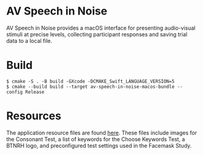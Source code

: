 # AV Speech in Noise
AV Speech in Noise provides a macOS interface for presenting audio-visual stimuli at precise levels, collecting participant responses and saving trial data to a local file.

# Build
```
$ cmake -S . -B build -GXcode -DCMAKE_Swift_LANGUAGE_VERSION=5
$ cmake --build build --target av-speech-in-noise-macos-bundle --config Release
```

# Resources
The application resource files are found [here](https://osf.io/r6ceh/). These files include images for the Consonant Test, a list of keywords for the Choose Keywords Test, a BTNRH logo, and preconfigured test settings used in the Facemask Study.
